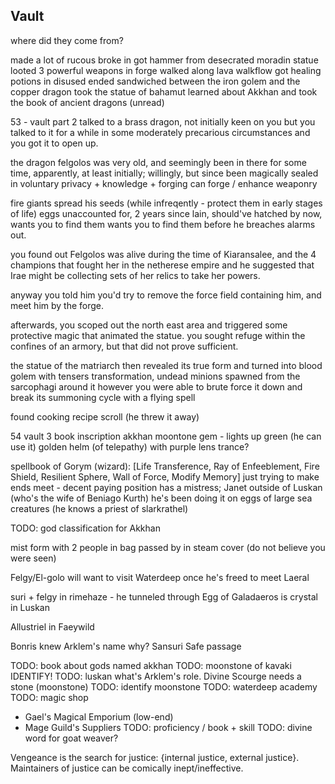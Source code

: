 ## Vault
where did they come from?

made a lot of rucous broke in got hammer from desecrated moradin statue
looted 3 powerful weapons in forge
walked along lava walkflow
got healing potions in disused
ended sandwiched between the iron golem and the copper dragon
took the statue of bahamut
learned about Akkhan
and took the book of ancient dragons (unread)


53 - vault part 2
talked to a brass dragon, not initially keen on you
but you talked to it for a while in some moderately precarious circumstances
and you got it to open up.

the dragon felgolos was very old, and seemingly been in there for some time, apparently, at least initially; willingly, but since been magically sealed in
voluntary privacy + knowledge + forging
can forge / enhance weaponry

fire giants spread his seeds (while infreqently - protect them in early stages of life)
eggs unaccounted for, 2 years since lain, should've hatched by now, wants you to find them
wants you to find them before he breaches alarms out.

you found out Felgolos was alive during the time of Kiaransalee,
and the 4 champions that fought her in the netherese empire
and he suggested that Irae might be collecting sets of her relics to take her powers.

anyway you told him you'd try to remove the force field containing him, and meet him by the forge.

afterwards, you scoped out the north east area and triggered some protective magic that animated the statue. you sought refuge within the confines of an armory, but that did not prove sufficient.

the statue of the matriarch then revealed its true form and turned into blood golem with tensers transformation, undead minions spawned from the sarcophagi around it
however you were able to brute force it down and break its summoning cycle with a flying spell

found cooking recipe scroll (he threw it away)

54 vault 3
book inscription akkhan
moontone gem - lights up green (he can use it)
golden helm (of telepathy) with purple lens
trance?

spellbook of Gorym (wizard): [Life Transference, Ray of Enfeeblement, Fire Shield, Resilient Sphere, Wall of Force, Modify Memory]
just trying to make ends meet - decent paying position
has a mistress; Janet outside of Luskan (who's the wife of Beniago Kurth)
he's been doing it on eggs of large sea creatures (he knows a priest of slarkrathel)

TODO: god classification for Akkhan

mist form with 2 people in bag
passed by in steam cover (do not believe you were seen)

Felgy/El-golo will want to visit Waterdeep once he's freed to meet Laeral

suri + felgy in rimehaze - he tunneled through
Egg of Galadaeros is crystal in Luskan

Allustriel in Faeywild

Bonris knew Arklem's name why?
Sansuri Safe passage

TODO: book about gods named akkhan
TODO: moonstone of kavaki IDENTIFY!
TODO: luskan what's Arklem's role.
Divine Scourge needs a stone (moonstone)
TODO: identify moonstone
TODO: waterdeep academy
TODO: magic shop
- Gael's Magical Emporium (low-end)
- Mage Guild's Suppliers
TODO: proficiency / book + skill
TODO: divine word for goat weaver?

Vengeance is the search for justice: {internal justice, external justice}.
Maintainers of justice can be comically inept/ineffective.
